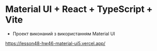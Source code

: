 # Material UI + React + TypeScript + Vite

- Проект виконаний з використанням Material UI

https://lesson48-hw46-material-ui5.vercel.app/